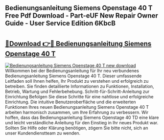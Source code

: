 ## Bedienungsanleitung Siemens Openstage 40 T Free Pdf Download - Part-eUF New Repair Owner Guide - User Service Edition 6KbcB

# <h2><a href="http://df20z8g.blite.top/?on=Bedienungsanleitung+Siemens+Openstage+40+T">🔗Download 👉🔴 Bedienungsanleitung Siemens Openstage 40 T</a></h2>

[![Bedienungsanleitung Siemens Openstage 40 T new download](https://i.imgur.com/lujVjoI.png)](http://df20z8g.blite.top/?on=Bedienungsanleitung+Siemens+Openstage+40+T)
Willkommen bei der Bedienungsanleitung für Ihr neu verbundenes Bedienungsanleitung Siemens Openstage 40 T. Dieser umfassende Leitfaden soll Ihnen helfen, Ihr Produkt zu verstehen und erfolgreich zu betreiben. Sie finden detaillierte Informationen zu Funktionen, Installation, Betrieb, Wartung und Fehlerbehebung. Schritt-für-Schritt-Anleitung zur Einrichtung Befolgen Sie diese Schritte für eine nahtlose und erfolgreiche Einrichtung. Die intuitive Benutzeroberfläche und die erweiterten Funktionen Ihres neuen Bedienungsanleitung Siemens Openstage 40 T arbeiten harmonisch zusammen, um Ihre Erfahrung zu verbessern. Wir hoffen, dass das Bedienungsanleitung Siemens Openstage 40 TD eine klare und leicht verständliche Anleitung für den Einstieg in Ihr neues Produkt war. Sollten Sie Hilfe oder Klärung benötigen, zögern Sie bitte nicht, sich an unser Kundendienstteam zu wenden.
